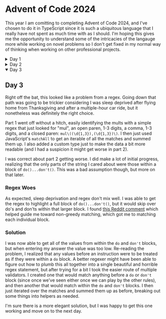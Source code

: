 # Advent of Code 2024

This year I am comitting to completing Advent of Code 2024, and I've chosen to do it in TypeScript since it is such a ubiquitous language that I really have not spent as much time with as I should. I'm hoping this gives me the opportunity to understand some of the intricacies of the langauge more while working on novel problems so I don't get fixed in my normal way of thinking when working on other professional projects.

<details>
<summary>Day 1</summary>

## Day 1

Day 1 was a breeze, as most Day 1 puzzles are. It did give me a good warmup, and made me excited for day 2.

</details>

<details>
<summary>Day 2</summary>

## Day 2

Day 2 was much more challenging off the bat. The first part of the puzzle wasn't too bad, although I did get tripped up by one small typescript quirk. Since I'm used to python, I was trying to iterate over the contents of the reports using `for (var report in reports) {}`. However, I found that this did not work, and was giving me the index of the value instead. I just replaced it with `reports.forEach((report) => {});` and moved on, but it did trip me up for a minute.

Part 2 was more challenging as I came at it from the wrong angle. The way I read the problem, you would simply skip over a value if it was not valid and continue with your processing of the report. This was wrong though, as the actual wording of the challenge was that you can _**remove one number**_ and turn an invalid report into a valid one. This meant that a number earlier on could be responsible for the failed report (mainly due to direction) but you wouldn't always have that number when you hit the error. To deal with this, I iterated over the array, removing one element at a time to see if it would be valid without that number.

It is very likely there is some other algorithm you could use to determine this, but I had some other obligations and couldn't spend as much time thinking over it: I just wanted to get down a solution that worked.

Shoutout to [this Reddit thread](<[url](https://www.reddit.com/r/adventofcode/comments/1h4shdu/2024_day_2_part2_edge_case_finder/)>) which helped me realize the issue with directions I had in my initial solution that had me rethink how to check for valid reports.

</details>

<details open>

<summary>Day 3</summary>

## Day 3

Right off the bat, this looked like a problem from a regex. Going down that path was going to be trickier considering I was sleep deprived after flying home from Thanksgiving and after a multiple-hour car ride, but it nonetheless was definitely the right choice.

Part 1 went off without a hitch, easily identifying the mults with a simple regex that just looked for "mul", an open paren, 1-3 digits, a comma, 1-3 digits, and a closed paren: `mul\((\d{1,3}),(\d{1,3})\)`. I then just used JavaScript's `matchAll` to get an iterable of all the matches and summed them up. I also added a custom type just to make the data a bit more readable (and I had a suspicion it might get worse in part 2).

I was correct about part 2 getting worse. I did make a lot of initial progress, realizing that the only parts of the string I cared about were those within a block of `do()...don't()`. This was a bad assumption though, but more on that later.

### Regex Woes

As expected, sleep deprivation and regex don't mix well. I was able to get the regex to highlight a full block of `do()...don't()`, but it would skip over do's and don'ts within that larger block. I found [this Reddit comment](https://www.reddit.com/r/regex/comments/gnej1k/comment/fr9om98/?utm_source=share&utm_medium=web3x&utm_name=web3xcss&utm_term=1&utm_content=share_button) which helped guide me toward non-greedy matching, which got me to matching each individual block.

### Solution

I was now able to get all of the values from within the `do` and `don't` blocks, but when entering my answer the value was too low. Re-reading the problem, I realized that any values before an instruction were to be treated as if they were within a `do` block. A better regexer might have been able to figure out how to plumb this all together into a single beautiful and horrible regex statement, but after trying for a bit I took the easier route of multiple validators. I created one that would match anything before a `do` or `don't` block (since once we've seen either once we can play by the other rules), and then another that would match within the `do` and `don't` blocks. I then just iterated over the matches and summed them up as before, breaking out some things into helpers as needed.

I'm sure there is a more elegant solution, but I was happy to get this one working and move on to the next day.

</details>

